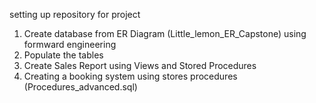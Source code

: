 setting up repository for project

1. Create database from ER Diagram (Little_lemon_ER_Capstone) using formward engineering
2. Populate the tables
3. Create Sales Report using Views and Stored Procedures
4. Creating a booking system using stores procedures (Procedures_advanced.sql)
